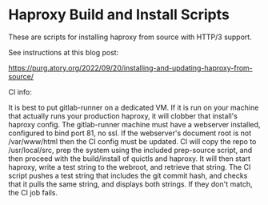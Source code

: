# Haproxy Build and Install Scripts

These are scripts for installing haproxy from source with HTTP/3 support.

See instructions at this blog post:

https://purg.atory.org/2022/09/20/installing-and-updating-haproxy-from-source/

CI info:

It is best to put gitlab-runner on a dedicated VM.  If it is run on your
machine that actually runs your production haproxy, it will clobber that
install's haproxy config.  The gitlab-runner machine must have a webserver
installed, configured to bind port 81, no ssl.  If the webserver's document
root is not /var/www/html then the CI config must be updated.  CI will copy
the repo to /usr/local/src, prep the system using the included prep-source
script, and then proceed with the build/install of quictls and haproxy.
It will then start haproxy, write a test string to the webroot, and retrieve
that string.  The CI script pushes a test string that includes the git commit
hash, and checks that it pulls the same string, and displays both strings.
If they don't match, the CI job fails.
